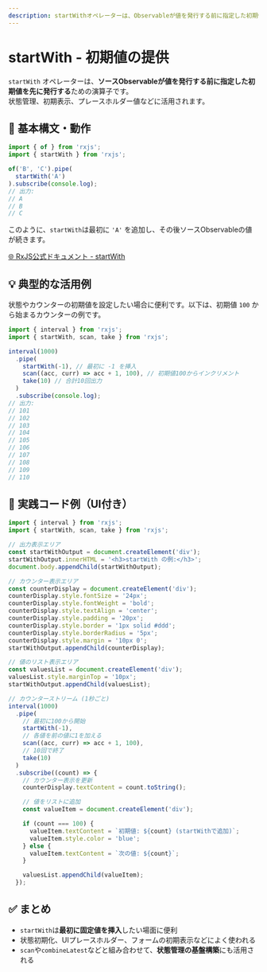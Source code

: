 ```yaml
---
description: startWithオペレーターは、Observableが値を発行する前に指定した初期値を挿入する演算子で、状態初期化やUIの初期表示に適しています。
---
```


# startWith - 初期値の提供

`startWith` オペレーターは、**ソースObservableが値を発行する前に指定した初期値を先に発行する**ための演算子です。  
状態管理、初期表示、プレースホルダー値などに活用されます。


## 🔰 基本構文・動作

```ts
import { of } from 'rxjs';
import { startWith } from 'rxjs';

of('B', 'C').pipe(
  startWith('A')
).subscribe(console.log);
// 出力:
// A
// B
// C
```

このように、`startWith`は最初に `'A'` を追加し、その後ソースObservableの値が続きます。

[🌐 RxJS公式ドキュメント - startWith](https://rxjs.dev/api/index/function/startWith)

## 💡 典型的な活用例

状態やカウンターの初期値を設定したい場合に便利です。以下は、初期値 `100` から始まるカウンターの例です。

```ts
import { interval } from 'rxjs';
import { startWith, scan, take } from 'rxjs';

interval(1000)
  .pipe(
    startWith(-1), // 最初に -1 を挿入
    scan((acc, curr) => acc + 1, 100), // 初期値100からインクリメント
    take(10) // 合計10回出力
  )
  .subscribe(console.log);
// 出力:
// 101
// 102
// 103
// 104
// 105
// 106
// 107
// 108
// 109
// 110
```


## 🧪 実践コード例（UI付き）

```ts
import { interval } from 'rxjs';
import { startWith, scan, take } from 'rxjs';

// 出力表示エリア
const startWithOutput = document.createElement('div');
startWithOutput.innerHTML = '<h3>startWith の例:</h3>';
document.body.appendChild(startWithOutput);

// カウンター表示エリア
const counterDisplay = document.createElement('div');
counterDisplay.style.fontSize = '24px';
counterDisplay.style.fontWeight = 'bold';
counterDisplay.style.textAlign = 'center';
counterDisplay.style.padding = '20px';
counterDisplay.style.border = '1px solid #ddd';
counterDisplay.style.borderRadius = '5px';
counterDisplay.style.margin = '10px 0';
startWithOutput.appendChild(counterDisplay);

// 値のリスト表示エリア
const valuesList = document.createElement('div');
valuesList.style.marginTop = '10px';
startWithOutput.appendChild(valuesList);

// カウンターストリーム (1秒ごと)
interval(1000)
  .pipe(
    // 最初に100から開始
    startWith(-1),
    // 各値を前の値に1を加える
    scan((acc, curr) => acc + 1, 100),
    // 10回で終了
    take(10)
  )
  .subscribe((count) => {
    // カウンター表示を更新
    counterDisplay.textContent = count.toString();

    // 値をリストに追加
    const valueItem = document.createElement('div');

    if (count === 100) {
      valueItem.textContent = `初期値: ${count} (startWithで追加)`;
      valueItem.style.color = 'blue';
    } else {
      valueItem.textContent = `次の値: ${count}`;
    }

    valuesList.appendChild(valueItem);
  });
```


## ✅ まとめ

- `startWith`は**最初に固定値を挿入**したい場面に便利
- 状態初期化、UIプレースホルダー、フォームの初期表示などによく使われる
- `scan`や`combineLatest`などと組み合わせて、**状態管理の基盤構築**にも活用される